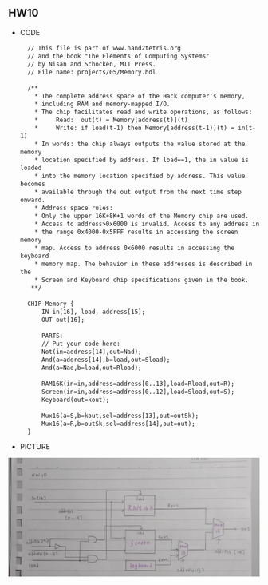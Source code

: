 ## HW10
* CODE
   
        // This file is part of www.nand2tetris.org
        // and the book "The Elements of Computing Systems"
        // by Nisan and Schocken, MIT Press.
        // File name: projects/05/Memory.hdl

        /**
          * The complete address space of the Hack computer's memory,
          * including RAM and memory-mapped I/O. 
          * The chip facilitates read and write operations, as follows:
          *     Read:  out(t) = Memory[address(t)](t)
          *     Write: if load(t-1) then Memory[address(t-1)](t) = in(t-1)
          * In words: the chip always outputs the value stored at the memory 
          * location specified by address. If load==1, the in value is loaded 
          * into the memory location specified by address. This value becomes 
          * available through the out output from the next time step onward.
          * Address space rules:
          * Only the upper 16K+8K+1 words of the Memory chip are used. 
          * Access to address>0x6000 is invalid. Access to any address in 
          * the range 0x4000-0x5FFF results in accessing the screen memory 
          * map. Access to address 0x6000 results in accessing the keyboard 
          * memory map. The behavior in these addresses is described in the 
          * Screen and Keyboard chip specifications given in the book.
         **/

        CHIP Memory {
            IN in[16], load, address[15];
            OUT out[16];

            PARTS:
            // Put your code here:
            Not(in=address[14],out=Nad);
            And(a=address[14],b=load,out=Sload);
            And(a=Nad,b=load,out=Rload);

            RAM16K(in=in,address=address[0..13],load=Rload,out=R);
            Screen(in=in,address=address[0..12],load=Sload,out=S);
            Keyboard(out=kout);

            Mux16(a=S,b=kout,sel=address[13],out=outSk);
            Mux16(a=R,b=outSk,sel=address[14],out=out);
        }

* PICTURE

<img src="計算機/hw10.jpg" >